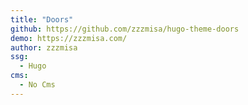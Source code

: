 ```yaml
---
title: "Doors"
github: https://github.com/zzzmisa/hugo-theme-doors
demo: https://zzzmisa.com/
author: zzzmisa
ssg:
  - Hugo
cms:
  - No Cms
---
```

